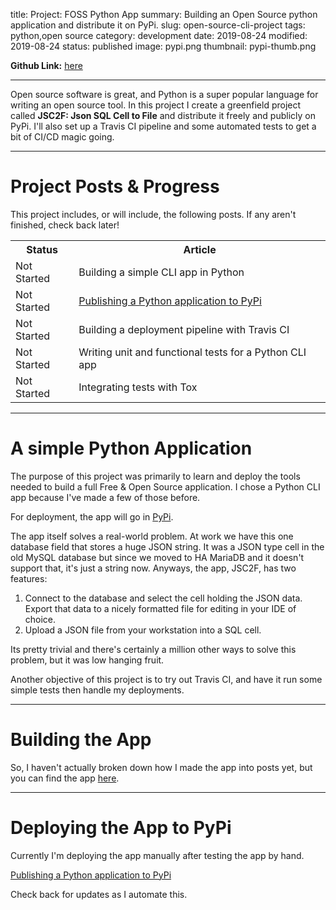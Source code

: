 title: Project: FOSS Python App
summary: Building an Open Source python application and distribute it on PyPi.
slug: open-source-cli-project
tags: python,open source
category: development
date: 2019-08-24
modified: 2019-08-24
status: published
image: pypi.png
thumbnail: pypi-thumb.png


**Github Link:** [here](https://github.com/kylep/jsc2f)

---


Open source software is great, and Python is a super popular language for
writing an open source tool. In this project I create a greenfield project
called **JSC2F: Json SQL Cell to File** and distribute it freely and publicly
on PyPi. I'll also set up a Travis CI pipeline and some automated tests to get
a bit of CI/CD magic going.


---

# Project Posts & Progress

This project includes, or will include, the following posts.
If any aren't finished, check back later!

<table class="project-table">
  <tr>
    <th>Status</th>
    <th>Article</th>
  </tr>
  <tr>
    <td>Not Started</td>
    <td>Building a simple CLI app in Python</td>
  </tr>
  <tr>
    <td>Not Started</td>
    <td>
      <a href="/python-pypi">
        Publishing a Python application to PyPi
      </a>
    </td>
  </tr>
  <tr>
    <td>Not Started</td>
    <td>Building a deployment pipeline with Travis CI</td>
  </tr>
  <tr>
    <td>Not Started</td>
    <td>Writing unit and functional tests for a Python CLI app</td>
  </tr>
  <tr>
    <td>Not Started</td>
    <td>Integrating tests with Tox</td>
  </tr>
</table>

---


# A simple Python Application

The purpose of this project was primarily to learn and deploy the tools needed
to build a full Free & Open Source application. I chose a Python CLI app
because I've made a few of those before.

For deployment, the app will go in [PyPi](https://pypi.org/).

The app itself solves a real-world problem. At work we have this one database
field that stores a huge JSON string. It was a JSON type cell in the old MySQL
database but since we moved to HA MariaDB and it doesn't support that, it's
just a string now. Anyways, the app, JSC2F, has two features:

1. Connect to the database and select the cell holding the JSON data. Export
   that data to a nicely formatted file for editing in your IDE of choice.
1. Upload a JSON file from your workstation into a SQL cell.

Its pretty trivial and there's certainly a million other ways to solve this
problem, but it was low hanging fruit.

Another objective of this project is to try out Travis CI, and have it run some
simple tests then handle my deployments.


---

# Building the App

So, I haven't actually broken down how I made the app into posts yet, but you
can find the app [here](https://github.com/kylep/jsc2f).


---


# Deploying the App to PyPi

Currently I'm deploying the app manually after testing the app by hand.

[Publishing a Python application to PyPi](/python-pypi)

Check back for updates as I automate this.

